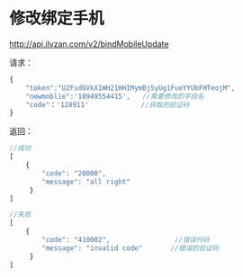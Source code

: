 # 修改绑定手机

http://api.ilvzan.com/v2/bindMobileUpdate

请求：
``` js
{
	"token":"U2FsdGVkX1WH21HHIMymBj5yUg1FueYYUbFHTeojM",
	"newmoblie":'18949554415',   //需要修改的字段名
	"code"：'128911'             //获取的验证码
}
```


返回：
``` js
//成功
[
    {
        "code": "20000",
        "message": "all right"
     }
]

//失败
[
    {
        "code": "410002",                //错误代码
        "message": "invalid code"       //错误的验证码
     }
]
```
